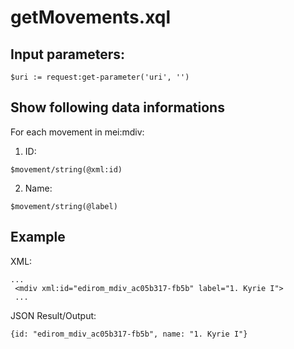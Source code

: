 # getMovements.xql
## Input parameters:
```
$uri := request:get-parameter('uri', '')
```
## Show following data informations
For each movement in mei:mdiv:
1. ID:
```
$movement/string(@xml:id)
```

2. Name:
```
$movement/string(@label)
```

## Example
XML:
``` 
...
 <mdiv xml:id="edirom_mdiv_ac05b317-fb5b" label="1. Kyrie I">
 ...
``` 
JSON Result/Output: 
```            
{id: "edirom_mdiv_ac05b317-fb5b", name: "1. Kyrie I"}
```

